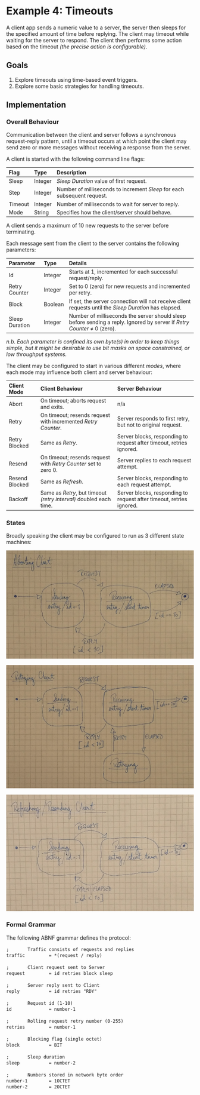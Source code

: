 # Example 4: Timeouts

A client app sends a numeric value to a server, the server then sleeps for the
specified amount of time before replying. The client may timeout while waiting
for the server to respond. The client then performs some action based on the 
timeout *(the precise action is configurable)*.

## Goals

1. Explore timeouts using time-based event triggers.
1. Explore some basic strategies for handling timeouts.

## Implementation

### Overall Behaviour

Communication between the client and server follows a synchronous request-reply 
pattern, until a timeout occurs at which point the client may send zero or more
messages without receiving a response from the server.

A client is started with the following command line flags:

| Flag    | Type    | Description                                                              |
| :------ | :------ | :----------------------------------------------------------------------- |
| Sleep   | Integer | *Sleep Duration* value of first request.                                 |
| Step    | Integer | Number of milliseconds to increment *Sleep* for each subsequent request. |
| Timeout | Integer | Number of milliseconds to wait for server to reply.                      |
| Mode    | String  | Specifies how the client/server should behave.                           |

A client sends a maximum of 10 new requests to the server before terminating.

Each message sent from the client to the server contains the following parameters:

| Parameter      | Type    | Details                                                     |
| :------------- | :------ | :---------------------------------------------------------- |
| Id             | Integer | Starts at 1, incremented for each successful request/reply. |
| Retry Counter  | Integer | Set to 0 (zero) for new requests and incremented per retry. |
| Block          | Boolean | If set, the server connection will not receive client requests until the *Sleep Duration* has elapsed. |
| Sleep Duration | Integer | Number of milliseconds the server should sleep before sending a reply. Ignored by server if *Retry Counter* &ne; 0 (zero). |

*n.b. Each parameter is confined its own byte(s) in order to keep things simple, 
but it might be desirable to use bit masks on space constrained, or low throughput
systems.*

The client may be configured to start in various different *modes*, where each
mode may influence both client and server behaviour:

| Client Mode    | Client Behaviour                                           | Server Behaviour |
| :------------- | :--------------------------------------------------------- | :--------------- |
| Abort          | On timeout; aborts request and exits.                      | n/a |
| Retry          | On timeout; resends request with incremented *Retry Counter*. | Server responds to first retry, but not to original request. |
| Retry Blocked  | Same as *Retry*.                                           | Server blocks, responding to request after timeout, retries ignored. |
| Resend         | On timeout; resends request with *Retry Counter* set to zero 0. | Server replies to each request attempt. |
| Resend Blocked | Same as *Refresh*.                                         | Server blocks, responding to each request attempt. |
| Backoff        | Same as *Retry*, but timeout *(retry interval)* doubled each time. | Server blocks, responding to request after timeout, retries ignored. |

### States

Broadly speaking the client may be configured to run as 3 different state machines:

!['aborting client' state machine](../images/Timeouts-AbortingClientStateDiagram.png)

!['retrying client' state machine](../images/Timeouts-RetryingClientStateDiagram.png)

!['resending client' state machine](../images/Timeouts-ResendingClientStateDiagram.png)



### Formal Grammar

The following ABNF grammar defines the protocol:

```abnf
;       Traffic consists of requests and replies
traffic         = *(request / reply)

;       Client request sent to Server
request         = id retries block sleep

;       Server reply sent to Client
reply           = id retries "RDY"

;       Request id (1-10)
id              = number-1

;       Rolling request retry number (0-255)
retries         = number-1

;       Blocking flag (single octet)
block           = BIT

;       Sleep duration
sleep           = number-2

;       Numbers stored in network byte order
number-1        = 1OCTET
number-2        = 2OCTET
```






